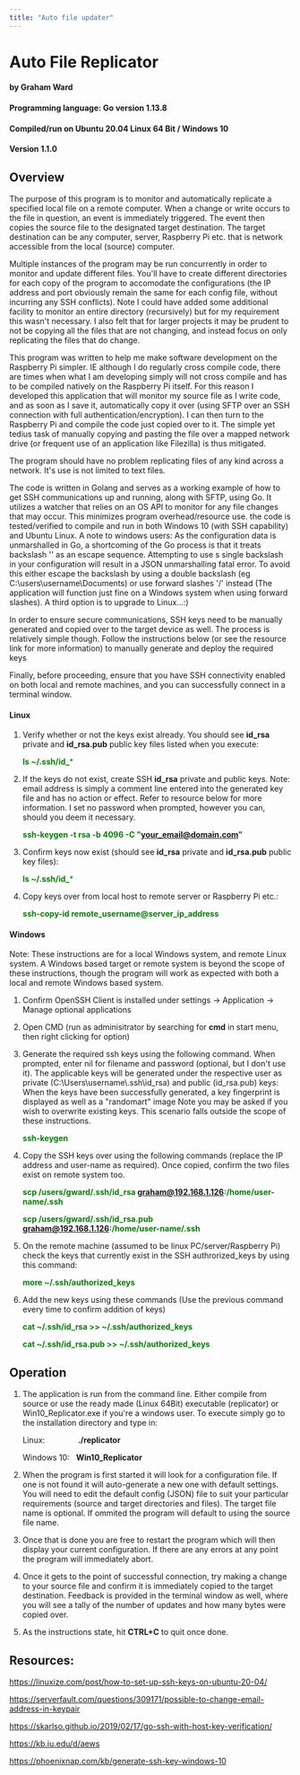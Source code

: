 ```yaml
---
title: "Auto file updater"
---
```

# Auto File Replicator
#### by Graham Ward
#### Programming language: Go version 1.13.8
#### Compiled/run on Ubuntu 20.04 Linux 64 Bit / Windows 10
#### Version 1.1.0


## Overview
The purpose of this program is to monitor and automatically replicate a specified local file on a remote computer. When a change or write occurs to the file in question, an event is immediately triggered. The event then copies the source file to the designated target destination. The target destination can be any computer, server, Raspberry Pi etc. that is network accessible from the local (source) computer.

Multiple instances of the program may be run concurrently in order to monitor and update different files. You'll have to create different directories for each copy of the program to accomodate the configurations (the IP address and port obviously remain the same for each config file, without incurring any SSH conflicts). Note I could have added some additional facility to monitor an entire directory (recursively) but for my requirement this wasn't necessary. I also felt that for larger projects it may be prudent to not be copying all the files that are not changing, and instead focus on only replicating the files that do change.

This program was written to help me make software development on the Raspberry Pi simpler. IE although I do regularly cross compile code, there are times when what I am developing simply will not cross compile and has to be compiled natively on the Raspberry Pi itself. For this reason I developed this application that will monitor my source file as I write code, and as soon as I save it, automatically copy it over (using SFTP over an SSH connection with full authentication/encryption). I can then turn to the Raspberry Pi and compile the code just copied over to it. The simple yet tedius task of manually copying and pasting the file over a mapped network drive (or frequent use of an application like Filezilla) is thus mitigated.

The program should have no problem replicating files of any kind across a network. It's use is not limited to text files.

The code is written in Golang and serves as a working example of how to get SSH communications up and running, along with SFTP, using Go. It utilizes a watcher that relies on an OS API to monitor for any file changes that may occur. This minimizes program overhead/resource use.
the code is tested/verified to compile and run in both Windows 10 (with SSH capability) and Ubuntu Linux. A note to windows users: As the configuration data is unmarshalled in Go, a shortcoming of the Go process is that it treats backslash '\' as an escape sequence. Attempting to use s single backslash in your configuration will result in a JSON unmarshalling fatal error. To avoid this either escape the backslash by using a double backslash (eg C:\\users\\username\\Documents) or use forward slashes '/' instead (The application will function just fine on a Windows system when using forward slashes). A third option is to upgrade to Linux...:)

In order to ensure secure communications, SSH keys need to be manually generated and copied over to the target device as well. The process is relatively simple though.
Follow the instructions below (or see the resource link for more information) to manually generate and deploy the required keys

Finally, before proceeding, ensure that you have SSH connectivity enabled on both local and remote machines, and you can successfully connect in a terminal window.

#### Linux
1. Verify whether or not the keys exist already. You should see **id_rsa** private and **id_rsa.pub** public key files listed when you execute:
   
      <span style="color:green">**ls ~/.ssh/id_***</span>

2. If the keys do not exist, create SSH **id_rsa** private and public keys.
         Note: email address is simply a comment line entered into the generated key file and has no action or effect.
               Refer to resource below for more information.
               I set no password when prompted, however you can, should you deem it necessary.

      <span style="color:green">**ssh-keygen -t rsa -b 4096 -C "your_email@domain.com"**</span>

3. Confirm keys now exist (should see **id_rsa** private and **id_rsa.pub** public key files):
   
      <span style="color:green">**ls ~/.ssh/id_***</span>

4. Copy keys over from local host to remote server or Raspberry Pi etc.:
   
      <span style="color:green">**ssh-copy-id remote_username@server_ip_address**</span>


#### Windows

Note: These instructions are for a local Windows system, and remote Linux system. A Windows based target or remote system is beyond the scope of these instructions, though the program will work as expected with both a local and remote Windows based system.

1. Confirm OpenSSH Client is installed under settings -> Application -> Manage optional applications

2. Open CMD (run as adminisitrator by searching for **cmd** in start menu, then right clicking for option)

3. Generate the required ssh keys using the following command. When prompted, enter nil for filename and password (optional, but I don't use it).
    The applicable keys will be generated under the respective user as private (C:\Users\username\\.ssh\id_rsa) and public (id_rsa.pub) keys:
    When the keys have been successfully generated, a key fingerprint is displayed as well as a "randomart" image
    Note you may be asked if you wish to overwrite existing keys. This scenario falls outside the scope of these instructions.
    
    <span style="color:green">**ssh-keygen**</span>

4. Copy the SSH keys over using the following commands (replace the IP address and user-name as required). Once copied, confirm the two files exist on remote system too.

    <span style="color:green">**scp /users/gward/.ssh/id_rsa graham@192.168.1.126:/home/user-name/.ssh**</span>
    
    <span style="color:green">**scp /users/gward/.ssh/id_rsa.pub graham@192.168.1.126:/home/user-name/.ssh**</span>

5. On the remote machine (assumed to be linux PC/server/Raspberry Pi) check the keys that currently exist in the SSH authrorized_keys by using this command:

    <span style="color:green">**more ~/.ssh/authorized_keys**</span>

6. Add the new keys using these commands (Use the previous command every time to confirm addition of keys)
    
    <span style="color:green">**cat ~/.ssh/id_rsa >> ~/.ssh/authorized_keys**</span>
    
    <span style="color:green">**cat ~/.ssh/id_rsa.pub >> ~/.ssh/authorized_keys**</span>

## Operation

1. The application is run from the command line. Either compile from source or use the ready made (Linux 64Bit) executable (replicator) or Win10_Replicator.exe if you're a windows user. To execute simply go to the installation directory and type in:
   
    Linux: &nbsp; &nbsp; &nbsp; &nbsp; &nbsp; &nbsp; &nbsp;  **./replicator**

    Windows 10: &nbsp; **Win10_Replicator**

2. When the program is first started it will look for a configuration file. If one is not found it will auto-generate a new one with default settings.
   You will need to edit the default config (JSON) file to suit your particular requirements (source and target directories and files).
   The target file name is optional. If ommited the program will default to using the source file name.

3. Once that is done you are free to restart the program which will then display your current configuration. If there are any errors at any point the program will immediately abort.

4. Once it gets to the point of successful connection, try making a change to your source file and confirm it is immediately copied to the target destination. Feedback is provided in the terminal window as well, where you will see a tally of the number of updates and how many bytes were copied over.

5. As the instructions state, hit **CTRL+C** to quit once done.

## Resources:

https://linuxize.com/post/how-to-set-up-ssh-keys-on-ubuntu-20-04/

https://serverfault.com/questions/309171/possible-to-change-email-address-in-keypair

https://skarlso.github.io/2019/02/17/go-ssh-with-host-key-verification/

https://kb.iu.edu/d/aews

https://phoenixnap.com/kb/generate-ssh-key-windows-10

